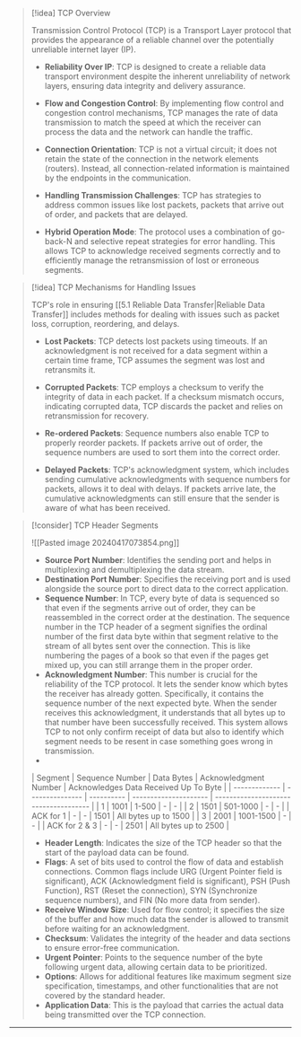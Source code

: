 

> [!idea] TCP Overview
> 
> Transmission Control Protocol (TCP) is a Transport Layer protocol that provides the appearance of a reliable channel over the potentially unreliable internet layer (IP). 
> 
> - **Reliability Over IP**: TCP is designed to create a reliable data transport environment despite the inherent unreliability of network layers, ensuring data integrity and delivery assurance.
> 
> - **Flow and Congestion Control**: By implementing flow control and congestion control mechanisms, TCP manages the rate of data transmission to match the speed at which the receiver can process the data and the network can handle the traffic.
> 
> - **Connection Orientation**: TCP is not a virtual circuit; it does not retain the state of the connection in the network elements (routers). Instead, all connection-related information is maintained by the endpoints in the communication.
> 
> - **Handling Transmission Challenges**: TCP has strategies to address common issues like lost packets, packets that arrive out of order, and packets that are delayed.
> 
> - **Hybrid Operation Mode**: The protocol uses a combination of go-back-N and selective repeat strategies for error handling. This allows TCP to acknowledge received segments correctly and to efficiently manage the retransmission of lost or erroneous segments.

> [!idea] TCP Mechanisms for Handling Issues
>
> TCP's role in ensuring [[5.1 Reliable Data Transfer|Reliable Data Transfer]] includes methods for dealing with issues such as packet loss, corruption, reordering, and delays.
>
> - **Lost Packets**: TCP detects lost packets using timeouts. If an acknowledgment is not received for a data segment within a certain time frame, TCP assumes the segment was lost and retransmits it.
>
> - **Corrupted Packets**: TCP employs a checksum to verify the integrity of data in each packet. If a checksum mismatch occurs, indicating corrupted data, TCP discards the packet and relies on retransmission for recovery.
>
> - **Re-ordered Packets**: Sequence numbers also enable TCP to properly reorder packets. If packets arrive out of order, the sequence numbers are used to sort them into the correct order.
>
> - **Delayed Packets**: TCP's acknowledgment system, which includes sending cumulative acknowledgments with sequence numbers for packets, allows it to deal with delays. If packets arrive late, the cumulative acknowledgments can still ensure that the sender is aware of what has been received.

> [!consider] TCP Header Segments 
> 
> ![[Pasted image 20240417073854.png]]
>
> - **Source Port Number**: Identifies the sending port and helps in multiplexing and demultiplexing the data stream.
> - **Destination Port Number**: Specifies the receiving port and is used alongside the source port to direct data to the correct application.
> - **Sequence Number**: In TCP, every byte of data is sequenced so that even if the segments arrive out of order, they can be reassembled in the correct order at the destination. The sequence number in the TCP header of a segment signifies the ordinal number of the first data byte within that segment relative to the stream of all bytes sent over the connection. This is like numbering the pages of a book so that even if the pages get mixed up, you can still arrange them in the proper order.
> - **Acknowledgment Number**: This number is crucial for the reliability of the TCP protocol. It lets the sender know which bytes the receiver has already gotten. Specifically, it contains the sequence number of the next expected byte. When the sender receives this acknowledgment, it understands that all bytes up to that number have been successfully received. This system allows TCP to not only confirm receipt of data but also to identify which segment needs to be resent in case something goes wrong in transmission.
> - 
> | Segment       | Sequence Number | Data Bytes | Acknowledgment Number | Acknowledges Data Received Up To Byte |
| ------------- | --------------- | ---------- | --------------------- | ------------------------------------- |
| 1             | 1001            | 1-500      | -                     | -                                     |
| 2             | 1501            | 501-1000   | -                     | -                                     |
| ACK for 1     | -               | -          | 1501                  | All bytes up to 1500                  |
| 3             | 2001            | 1001-1500  | -                     | -                                     |
| ACK for 2 & 3 | -               | -          | 2501                  | All bytes up to 2500                  |
> 
> - **Header Length**: Indicates the size of the TCP header so that the start of the payload data can be found.
> - **Flags**: A set of bits used to control the flow of data and establish connections. Common flags include URG (Urgent Pointer field is significant), ACK (Acknowledgment field is significant), PSH (Push Function), RST (Reset the connection), SYN (Synchronize sequence numbers), and FIN (No more data from sender).
> - **Receive Window Size**: Used for flow control; it specifies the size of the buffer and how much data the sender is allowed to transmit before waiting for an acknowledgment.
> - **Checksum**: Validates the integrity of the header and data sections to ensure error-free communication.
> - **Urgent Pointer**: Points to the sequence number of the byte following urgent data, allowing certain data to be prioritized.
> - **Options**: Allows for additional features like maximum segment size specification, timestamps, and other functionalities that are not covered by the standard header.
> - **Application Data**: This is the payload that carries the actual data being transmitted over the TCP connection.
****



